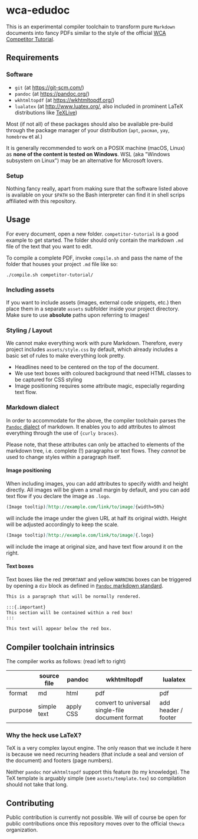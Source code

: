 # wca-edudoc

This is an experimental compiler toolchain to transform pure `Markdown` documents into fancy PDFs
similar to the style of the official [WCA Competitor Tutorial](https://www.worldcubeassociation.org/files/WCA_Competition_Tutorial.pdf).

## Requirements

### Software

- `git` (at https://git-scm.com/)
- `pandoc` (at https://pandoc.org/)
- `wkhtmltopdf` (at https://wkhtmltopdf.org/)
- `lualatex` (at http://www.luatex.org/, also included in prominent LaTeX distributions like [TeXLive](https://www.tug.org/texlive/))

Most (if not all) of these packages should also be available pre-build through the package manager of your distribution
(`apt`, `pacman`, `yay`, `homebrew` et al.)

It is generally recommended to work on a POSIX machine (macOS, Linux) as **none of the content is tested on Windows**.
WSL (aka "Windows subsystem on Linux") may be an alternative for Microsoft lovers.

### Setup

Nothing fancy really, apart from making sure that the software listed above is available on your `$PATH`
so the Bash interpreter can find it in shell scrips affiliated with this repository.

## Usage

For every document, open a new folder. `competitor-tutorial` is a good example to get started.
The folder should only contain the markdown `.md` file of the text that you want to edit.

To compile a complete PDF, invoke `compile.sh` and pass the name of the folder that houses your project `.md` file like so:

```shell script
./compile.sh competitor-tutorial/
```

### Including assets

If you want to include assets (images, external code snippets, etc.) then place them in a separate `assets` subfolder
inside your project directory. Make sure to use **absolute** paths upon referring to images!

### Styling / Layout

We cannot make everything work with pure Markdown. Therefore, every project includes `assets/style.css` by default,
which already includes a basic set of rules to make everything look pretty.

- Headlines need to be centered on the top of the document.
- We use text boxes with coloured background that need HTML classes to be captured for CSS styling
- Image positioning requires some attribute magic, especially regarding text flow.

### Markdown dialect

In order to accommodate for the above, the compiler toolchain parses the [`Pandoc` dialect](https://pandoc.org/MANUAL.html) of markdown.
It enables you to add attributes to almost everything through the use of `{curly braces}`.

Please note, that these attributes can only be attached to elements of the markdown tree, i.e. complete (!) paragraphs
or text flows. They *cannot* be used to change styles within a paragraph itself.

#### Image positioning

When including images, you can add attributes to specify width and height directly. All images will be given a small
margin by default, and you can add text flow if you declare the image as `.logo`.

```markdown
(Image tooltip)[http://example.com/link/to/image]{width=50%}
```

will include the image under the given URL at half its original width. Height will be adjusted accordingly to keep the scale.

```markdown
(Image tooltip)[http://example.com/link/to/image]{.logo}
```

will include the image at original size, and have text flow around it on the right.

#### Text boxes

Text boxes like the red `IMPORTANT` and yellow `WARNING` boxes can be triggered by opening a `div` block as defined in
[`Pandoc` markdown standard](https://pandoc.org/MANUAL.html#divs-and-spans).

```markdown
This is a paragraph that will be normally rendered.

:::{.important}
This section will be contained within a red box!
:::

This text will appear below the red box.
```

## Compiler toolchain intrinsics

The compiler works as follows: (read left to right)

| | source file | pandoc | wkhtmltopdf | lualatex |
| --- | ----------- | ------ | ----------- | ---------|
| format| md | html | pdf | pdf |
| purpose | simple text | apply CSS | convert to universal single-file document format | add header / footer

### Why the heck use LaTeX?

TeX is a very complex layout engine. The only reason that we include it here is because we need recurring headers
(that include a seal and version of the document) and footers (page numbers).

Neither `pandoc` nor `wkhtmltopdf` support this feature (to my knowledge). The TeX template is arguably simple
(see `assets/template.tex`) so compilation should not take that long.

## Contributing

Public contribution is currently not possible. We will of course be open for public contributions once this repository
moves over to the official `thewca` organization.